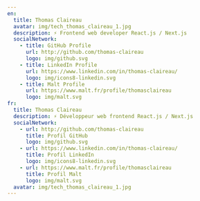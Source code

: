 ```yaml
---
en:
  title: Thomas Claireau
  avatar: img/tech_thomas_claireau_1.jpg
  description: ⚡️ Frontend web developer React.js / Next.js
  socialNetwork:
    - title: GitHub Profile
      url: http://github.com/thomas-claireau
      logo: img/github.svg
    - title: LinkedIn Profile
      url: https://www.linkedin.com/in/thomas-claireau/
      logo: img/icons8-linkedin.svg
    - title: Malt Profile
      url: https://www.malt.fr/profile/thomasclaireau
      logo: img/malt.svg
fr:
  title: Thomas Claireau
  description: ⚡️ Développeur web frontend React.js / Next.js
  socialNetwork:
    - url: http://github.com/thomas-claireau
      title: Profil GitHub
      logo: img/github.svg
    - url: https://www.linkedin.com/in/thomas-claireau/
      title: Profil LinkedIn
      logo: img/icons8-linkedin.svg
    - url: https://www.malt.fr/profile/thomasclaireau
      title: Profil Malt
      logo: img/malt.svg
  avatar: img/tech_thomas_claireau_1.jpg
---
```

